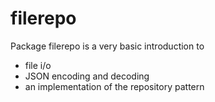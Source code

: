 # filerepo

Package filerepo is a very basic introduction to
* file i/o
* JSON encoding and decoding
* an implementation of the repository pattern